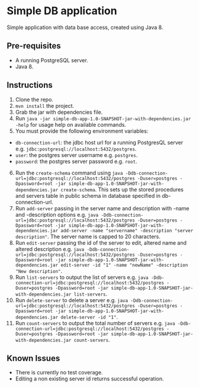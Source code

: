 # Simple DB application

Simple application with data base access, created using Java 8.

## Pre-requisites

- A running PostgreSQL server.
- Java 8.

## Instructions

1. Clone the repo.
2. `mvn install` the project.
3. Grab the jar with dependencies file.
4. Run `java -jar simple-db-app-1.0-SNAPSHOT-jar-with-dependencies.jar -help` for usage help on available commands.
5. You must provide the following environment variables:
  - `db-connection-url`: the jdbc host url for a running PostgresQL server e.g. `jdbc:postgresql://localhost:5432/postgres`.
  - `user`: the postgres server username e.g. `postgres`.
  - `password`: the postgres server password e.g. `root`.
6. Run the `create-schema` command using `java -Ddb-connection-url=jdbc:postgresql://localhost:5432/postgres -Duser=postgres -Dpassword=root -jar simple-db-app-1.0-SNAPSHOT-jar-with-dependencies.jar create-schema`. This sets up the stored procedures and servers table in public schema in database specified in db-connection-url.
7. Run `add-server` passing in the server name and description with -name and -description options e.g. `java -Ddb-connection-url=jdbc:postgresql://localhost:5432/postgres -Duser=postgres -Dpassword=root -jar simple-db-app-1.0-SNAPSHOT-jar-with-dependencies.jar add-server -name "servername" -description "server description"`. The server name is capped to 20 characters.
8. Run `edit-server` passing the id of the server to edit, altered name and altered description e.g. `java -Ddb-connection-url=jdbc:postgresql://localhost:5432/postgres -Duser=postgres -Dpassword=root -jar simple-db-app-1.0-SNAPSHOT-jar-with-dependencies.jar edit-server -id "1" -name "newName" -description "New description"`.
9. Run `list-servers` to output the list of servers e.g. `java -Ddb-connection-url=jdbc:postgresql://localhost:5432/postgres -Duser=postgres -Dpassword=root -jar simple-db-app-1.0-SNAPSHOT-jar-with-dependencies.jar list-servers`.
10. Run `delete-server` to delete a server e.g. `java -Ddb-connection-url=jdbc:postgresql://localhost:5432/postgres -Duser=postgres -Dpassword=root -jar simple-db-app-1.0-SNAPSHOT-jar-with-dependencies.jar delete-server -id "1"`.
11. Run `count-servers` to output the total number of servers e.g. `java -Ddb-connection-url=jdbc:postgresql://localhost:5432/postgres -Duser=postgres -Dpassword=root -jar simple-db-app-1.0-SNAPSHOT-jar-with-dependencies.jar count-servers`.

## Known Issues

- There is currently no test coverage.
- Editing a non existing server id returns successful operation.
